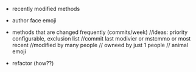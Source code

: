 - recently modified methods
- author face emoji
- methods that are changed frequently (commits/week)
  //ideas: priority configurable, exclusion list
  //commit last modivier or mstcmmo or most recent
  //modified by many people
  // owneed by just 1 people
  // animal emoji

- refactor (how??)
